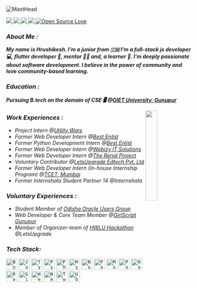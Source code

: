 ![MastHead](https://raw.githubusercontent.com/Rishi-121/Rishi-121/master/GitHub%20Header.png)

<a target="_blank" href="https://www.linkedin.com/in/hrushikesh-das-468101171/">
  <img src="https://img.shields.io/badge/linkedin-%230077B5.svg?&style=for-the-badge&logo=linkedin&logoColor=white" />
</a>
<a target="_blank" href="https://twitter.com/Hrushikeshdas18">
  <img src="https://img.shields.io/badge/twitter-%231DA1F2.svg?&style=for-the-badge&logo=twitter&logoColor=white" />
</a>
<a href="mailto:dashrushikesh1121@gmail.com?subject=Hello%20Hrushikesh,%20From%20Github">
  <img src="https://img.shields.io/badge/gmail-%23D14836.svg?&style=for-the-badge&logo=gmail&logoColor=white" />
</a>
<a href="https://www.instagram.com/hrushikesh_das_official/">
  <img src="https://img.shields.io/badge/instagram-%23D14836.svg?&style=for-the-badge&logo=instagram&logoColor=pink" />
</a>
<a href="https://github.com/Rishi-121/">
 <img src="https://badges.frapsoft.com/os/v2/open-source-175x29.png?v=103" alt="Open Source Love"/>
</a> 

### _About Me :_

**_My name is Hrushikesh. I’m a junior from 🇮🇳 I'm a full-stack js developer 💻, flutter developer 📱, mentor 👨‍🏫 and, a learner 📕. I'm deeply passionate about software development. I believe in the power of community and love community-based learning._**

### _Education :_

 **_Pursuing B.tech on the domain of CSE 🖥 @[GIET University, Gunupur](https://www.giet.edu/)_**

<a href="https://github.com/Rishi-121">
  <img align="right" height="25%" width="25%" src="https://media.giphy.com/media/du3J3cXyzhj75IOgvA/giphy.gif">
</a> 

### _Work Experiences :_

* _Project Intern @[Utility Ware](http://utilityware.co/)_
* _Former Web Developer Intern @[Best Enlist](http://bestenlist.co.in)_
* _Former Python Development Intern @[Best Enlist](http://bestenlist.co.in)_
* _Former Web Developer Intern @[Webizy IT Solutions](https://webizysolutions.com/)_
* _Former Web Developer Intern @[The Renal Project](https://www.therenalproject.com/)_
* _Voluntary Contributor @[LetsUpgrade Edtech Pvt. Ltd](http://letsupgrade.in/)_
* _Former Web Developer Intern (In-house Internship Program) @[TCET, Mumbai](https://www.tcetmumbai.in/)_
* _Former Internshala Student Partner 14 @Internshala_

### _Voluntary Experiences :_

* _Student Member of [Odisha Oracle Users Group](https://odishaoug.in/)_
* _Web Developer & Core Team Member @[GirlScript Gunupur](https://girlscript-gunupur.web.app/)_
* _Member of Organizer-team of [HWLU Hackathon](https://letsupgrade.in/hack/) @LetsUpgrade_

### _Tech Stack:_

<code><img src="https://cdn.svgporn.com/logos/bootstrap.svg" height="30" alt="Bootstrap"></code>
<code><img src="https://cdn.svgporn.com/logos/javascript.svg" height="30" alt="JavaScript"></code>
<code><img src="https://cdn.svgporn.com/logos/typescript-icon.svg" height="30" alt="TypeScript"></code>
<code><img src="https://cdn.svgporn.com/logos/python.svg" height="30" alt="Python"></code>
<code><img src="https://cdn.svgporn.com/logos/php.svg" height="30" alt="PHP"></code>
<code><img src="https://cdn.svgporn.com/logos/mysql.svg" height="30" alt="MySQL"></code>
<code><img src="https://cdn.svgporn.com/logos/nodejs-icon.svg" height="30" alt="Nodejs"></code>
<code><img src="https://cdn.svgporn.com/logos/passport.svg" height="30" alt="Passportjs"></code>
<code><img src="https://cdn.svgporn.com/logos/mongodb.svg" height="30" alt="MongoDB"></code>
<code><img src="https://cdn.svgporn.com/logos/postman.svg" height="30" alt="Postman"></code>
<code><img src="https://cdn.svgporn.com/logos/react.svg" height="30" alt="Reactjs"></code>
<code><img src="https://cdn.svgporn.com/logos/react-router.svg" height="30" alt="React-Router"></code>
<code><img src="https://cdn.svgporn.com/logos/git.svg" height="30" alt="Git"></code>
<code><img src="https://cdn.svgporn.com/logos/heroku.svg" height="30" alt="Heroku"></code>
<code><img src="https://cdn.svgporn.com/logos/netlify.svg" height="30" alt="Netlify"></code>
<code><img src="https://cdn.svgporn.com/logos/twilio.svg" height="30" alt="Twilio"></code>
<code><img src="https://cdn.svgporn.com/logos/ubuntu.svg" height="30" alt="Ubuntu"></code>
